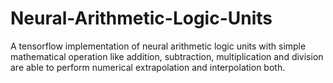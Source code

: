 # Neural-Arithmetic-Logic-Units

A tensorflow implementation of neural arithmetic logic units with simple mathematical operation like addition, subtraction, multiplication and division are able to perform numerical extrapolation and interpolation both.
